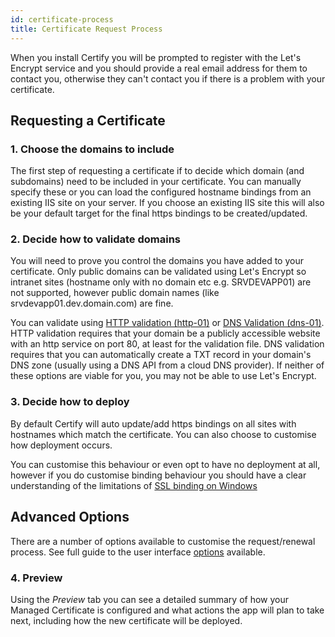```yaml
---
id: certificate-process
title: Certificate Request Process
---
```


When you install Certify you will be prompted to register with the Let's Encrypt service and you should provide a real email address for them to contact you, otherwise they can't contact you if there is a problem with your certificate. 

## Requesting a Certificate

### 1. Choose the domains to include
The first step of requesting a certificate if to decide which domain (and subdomains) need to be included in your certificate. You can manually specify these or you can load the configured hostname bindings from an existing IIS site on your server. If you choose an existing IIS site this will also be your default target for the final https bindings to be created/updated.

### 2. Decide how to validate domains
You will need to prove you control the domains you have added to your certificate. Only public domains can be validated using Let's Encrypt so intranet sites (hostname only with no domain etc e.g. SRVDEVAPP01) are not supported, however public domain names (like srvdevapp01.dev.domain.com) are fine.

You can validate using [HTTP validation (http-01)](http-validation.md) or [DNS Validation (dns-01)](dns-validation.md). HTTP validation requires that your domain be a publicly accessible website with an http service on port 80, at least for the validation file. DNS validation requires that you can automatically create a TXT record in your domain's DNS zone (usually using a DNS API from a cloud DNS provider). If neither of these options are viable for you, you may not be able to use Let's Encrypt.

### 3. Decide how to deploy
By default Certify will auto update/add https bindings on all sites with hostnames which match the certificate. You can also choose to customise how deployment occurs. 

You can customise this behaviour or even opt to have no deployment at all, however if you do customise binding behaviour you should have a clear understanding of the limitations of [SSL binding on Windows](ssl-windows.md)

## Advanced Options

There are a number of options available to customise the request/renewal process. See full guide to the user interface [options](ui-options.md) available.

### 4. Preview
Using the *Preview* tab you can see a detailed summary of how your Managed Certificate is configured and what actions the app will plan to take next, including how the new certificate will be deployed.